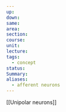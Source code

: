 ```yaml
---
up: 
down: 
same: 
area: 
section: 
course: 
unit: 
lecture: 
tags:
  - concept
status: 
Summary: 
aliases:
  - afferent neurons
---
```

[[Unipolar neurons]]
